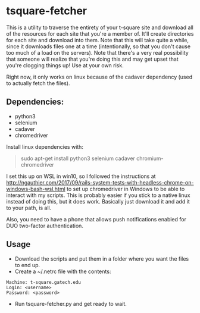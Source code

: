 # tsquare-fetcher

This is a utility to traverse the entirety of your t-square site and download all of the resources for each site that you're a member of.  It'll create directories for each site and download into them.  Note that this will take quite a while, since it downloads files one at a time (intentionally, so that you don't cause too much of a load on the servers).  Note that there's a very real possibility that someone will realize that you're doing this and may get upset that you're clogging things up!  Use at your own risk.

Right now, it only works on linux because of the cadaver dependency (used to actually fetch the files).  
## Dependencies:

- python3
- selenium
- cadaver
- chromedriver

Install linux dependencies with:

> sudo apt-get install python3 selenium cadaver chromium-chromedriver

I set this up on WSL in win10, so I followed the instructions at http://ngauthier.com/2017/09/rails-system-tests-with-headless-chrome-on-windows-bash-wsl.html to set up chromedriver in Windows to be able to interact with my scripts.  This is probably easier if you stick to a native linux instead of doing this, but it does work.  Basically just download it and add it to your path, is all.

Also, you need to have a phone that allows push notifications enabled for DUO two-factor authentication.

## Usage

- Download the scripts and put them in a folder where you want the files to end up.
- Create a ~/.netrc file with the contents:
```
Machine: t-square.gatech.edu
Login: <username>
Password: <password>
```
- Run tsquare-fetcher.py and get ready to wait.